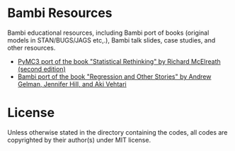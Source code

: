 # Bambi Resources
Bambi educational resources, including Bambi port of books (original models in STAN/BUGS/JAGS etc,.), Bambi talk slides, case studies, and other resources.

-  [PyMC3 port of the book "Statistical Rethinking" by Richard McElreath (second edition)](https://github.com/bambinos/resources/tree/master/Rethinking)
-  [Bambi port of the book "Regression and Other Stories" by Andrew Gelman, Jennifer Hill, and Aki Vehtari](https://github.com/avehtari/ROS-Examples)


# License
Unless otherwise stated in the directory containing the codes, all codes are copyrighted by their author(s) under MIT license.

